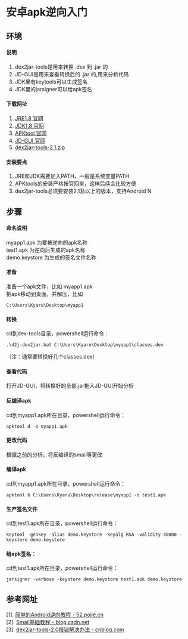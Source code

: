 # 安卓apk逆向入门
## 环境
#### 说明
1. dex2jar-tools是用来转换 .dex 到 .jar 的  
2. JD-GUI是用来查看转换后的 .jar 的,用来分析代码  
3. JDK里有keytools可以生成签名  
4. JDK里的jarsigner可以给apk签名  
#### 下载网址
1. [JRE1.8 官网](https://www.oracle.com/java/technologies/javase-jre8-downloads.html)  
2. [JDK1.8 官网](https://www.oracle.com/java/technologies/javase/javase-jdk8-downloads.html)  
3. [APKtool 官网](http://ibotpeaches.github.io/Apktool/install/)  
4. [JD-GUI 官网](http://jd.benow.ca/)  
5.  [dex2jar-tools-2.1.zip](https://files-cdn.cnblogs.com/files/onelikeone/dex2jar-tools-2.1.zip) 
#### 安装要点
1. JRE和JDK需要加入PATH，一般是系统变量PATH  
2. APKtools的安装严格按官网来，这样后续会比较方便  
3. dex2jar-tools必须要安装2.1及以上的版本，支持Android N  
## 步骤
#### 命名说明
myapp1.apk 为要被逆向的apk名称  
test1.apk 为逆向后生成的apk名称  
demo.keystore 为生成的签名文件名称
#### 准备
准备一个apk文件，比如 myapp1.apk  
把apk移动到桌面，并解压，比如

    C:\Users\Kyaru\Desktop\myapp1
#### 转换
cd到dex-tools目录，powershell运行命令：

    .\d2j-dex2jar.bat C:\Users\Kyaru\Desktop\myapp1\classes.dex
（注：通常要转换好几个classes.dex）
#### 查看代码
打开JD-GUI，将转换好的全部.jar拖入JD-GUI开始分析
#### 反编译apk
cd到myapp1.apk所在目录，powershell运行命令：

    apktool d -o myapp1.apk
#### 更改代码
根据之前的分析，将反编译的smail等更改
#### 编译apk
cd到myapp1.apk所在目录，powershell运行命令：

    apktool b C:\Users\Kyaru\Desktop\release\myapp1 -o test1.apk
#### 生产签名文件
cd到test1.apk所在目录，powershell运行命令：

    keytool -genkey -alias demo.keystore -keyalg RSA -validity 40000 -keystore demo.keystore
#### 给apk签名： 
cd到test1.apk所在目录，powershell运行命令：

    jarsigner -verbose -keystore demo.keystore test1.apk demo.keystore
## 参考网址
[1]. [简单的Android逆向教程 - 52.pojie.cn](https://www.52pojie.cn/forum.php?mod=viewthread&tid=822434)  
[2]. [Smail基础教程 - blog.csdn.net](https://blog.csdn.net/yuanguozhengjust/article/details/80493963)  
[3]. [dex2jar-tools-2.0报错解决办法 - cnblog.com](https://www.cnblogs.com/onelikeone/p/7594177.html)
